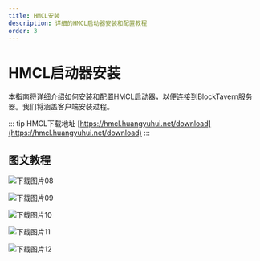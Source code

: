 ```yaml
---
title: HMCL安装
description: 详细的HMCL启动器安装和配置教程
order: 3
---
```


# HMCL启动器安装

本指南将详细介绍如何安装和配置HMCL启动器，以便连接到BlockTavern服务器。我们将涵盖客户端安装过程。

::: tip HMCL下载地址
[https://hmcl.huangyuhui.net/download](https://hmcl.huangyuhui.net/download)
:::

## 图文教程

![下载图片08](/assets/InstallationTutorial/installation-details/installation-details08.png)

![下载图片09](/assets/InstallationTutorial/installation-details/installation-details09.png)

![下载图片10](/assets/InstallationTutorial/installation-details/installation-details10.png)

![下载图片11](/assets/InstallationTutorial/installation-details/installation-details11.png)

![下载图片12](/assets/InstallationTutorial/installation-details/installation-details12.png)

<Contributors />
<GitHistoryInformation />